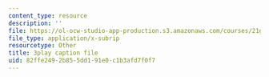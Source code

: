 ```yaml
---
content_type: resource
description: ''
file: https://ol-ocw-studio-app-production.s3.amazonaws.com/courses/21g-101-chinese-i-regular-fall-2014/82ffe2492b855dd191e0c1b3afd7f0f7_pVJ6E-jUeb0.vtt
file_type: application/x-subrip
resourcetype: Other
title: 3play caption file
uid: 82ffe249-2b85-5dd1-91e0-c1b3afd7f0f7
---
```

